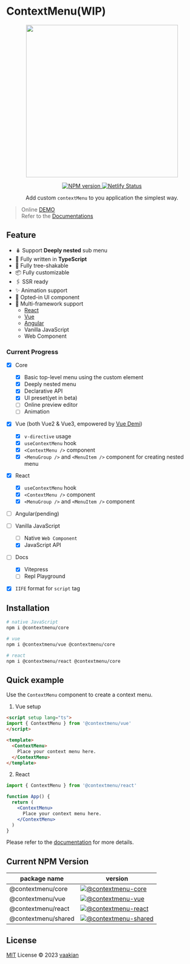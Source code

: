 # ContextMenu(WIP)

<p align="center">
  <a href="https://contextmenu.netlify.app/"><img width="400" src="https://developer.apple.com/design/human-interface-guidelines/images/intro/components/context-menu-intro.png" /></a>
</p>

<p align="center">
  <a href="https://www.npmjs.com/package/@contextmenu/core">
    <img src="https://img.shields.io/npm/v/@contextmenu/core?color=a1b858&label=npm" alt="NPM version" />
  </a>
  <a href="https://contextmenu.netlify.app/">
    <img src="https://api.netlify.com/api/v1/badges/c6bd4317-b303-4dcf-b87a-69a548b121d8/deploy-status" alt="Netlify Status" />
  </a>
</p>

<p align="center">Add custom <code>contextMenu</code> to you application the simplest way.</p>

> Online [DEMO](https://contextmenu.netlify.app/vue/advanced#demo)\
> Refer to the [Documentations](https://contextmenu.netlify.app/)


## Feature
- 🪆 Support **Deeply nested** sub menu
- 💪 Fully written in **TypeScript**
- 🎄 Fully tree-shakable
- 📦 Fully customizable
- 🖇 SSR ready
- ✨ Animation support
- 🎨 Opted-in UI component
- 🔨 Multi-framework support
  - [React](https://reactjs.org/)
  - [Vue](https://vuejs.org/)
  - [Angular](https://angularjs.org/)
  - Vanilla JavaScript
  - Web Component

### Current Progress
- [x] Core
  - [x] Basic top-level menu using the custom element
  - [x] Deeply nested menu
  - [x] Declarative API
  - [x] UI preset(yet in beta)
  - [ ] Online preview editor
  - [ ] Animation

- [x] Vue (both Vue2 & Vue3, empowered by [Vue Demi](https://github.com/vueuse/vue-demi))
  - [x] `v-directive` usage
  - [x] `useContextMenu` hook
  - [x] `<ContextMenu />` component
  - [x] `<MenuGroup />` and `<MenuItem />` component for creating nested menu

- [x] React
  - [x] `useContextMenu` hook
  - [x] `<ContextMenu />` component
  - [x] `<MenuGroup />` and `<MenuItem />` component

- [ ] Angular(pending)

- [ ] Vanilla JavaScript
  - [ ] Native `Web Component`
  - [x] JavaScript API

- [ ] Docs
  - [x] Vitepress
  - [ ] Repl Playground

- [x] `IIFE` format for `script` tag

## Installation

```bash
# native JavaScript
npm i @contextmenu/core

# vue
npm i @contextmenu/vue @contextmenu/core

# react
npm i @contextmenu/react @contextmenu/core
```

## Quick example
Use the `ContextMenu` component to create a context menu.

1. Vue setup
```html
<script setup lang="ts">
import { ContextMenu } from '@contextmenu/vue'
</script>

<template>
  <ContextMenu>
    Place your context menu here.
  </ContextMenu>
</template>
```

2. React
```jsx
import { ContextMenu } from '@contextmenu/react'

function App() {
  return (
    <ContextMenu>
      Place your context menu here.
    </ContextMenu>
  )
}
```

Please refer to the [documentation](https://contextmenu.netlify.app/) for more details.

## Current NPM Version

| package name | version |
| ----------------- | ---------------- |
| @contextmenu/core | [![@contextmenu-core][v-core]][url-core] |
| @contextmenu/vue | [![@contextmenu-vue][v-vue]][url-vue] |
| @contextmenu/react | [![@contextmenu-react][v-react]][url-react] |
| @contextmenu/shared | [![@contextmenu-shared][v-shared]][url-shared] |
## License

[MIT](./LICENSE) License © 2023 [vaakian](https://github.com/vaakian)


[v-core]: https://img.shields.io/npm/v/@contextmenu/core?color=a1b858&label=%40contextmenu%2Fcore&style=plastic
[v-vue]: https://img.shields.io/npm/v/@contextmenu/vue?color=a1b858&label=%40contextmenu%2Fvue&style=plastic
[v-react]: https://img.shields.io/npm/v/@contextmenu/react?color=a1b858&label=%40contextmenu%2Freact&style=plastic
[v-shared]: https://img.shields.io/npm/v/@contextmenu/shared?color=a1b858&label=%40contextmenu%2Fshared&style=plastic
[url-core]: https://www.npmjs.com/package/@contextmenu/core
[url-vue]: https://www.npmjs.com/package/@contextmenu/vue
[url-react]: https://www.npmjs.com/package/@contextmenu/react
[url-shared]: https://www.npmjs.com/package/@contextmenu/shared
